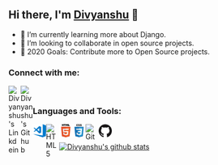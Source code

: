 ## Hi there, I'm [Divyanshu](https://www.linkedin.com/in/divyanshu-bargali-974401175/) 👋

- 🌱 I’m currently learning more about Django.
- 👯 I’m looking to collaborate in open source projects.
- 🥅 2020 Goals: Contribute more to Open Source projects.


### Connect with me:

<a href="https://www.linkedin.com/in/divyanshu-bargali-974401175/">
  <img align="left" alt="Divyanshu's Linkdein" width="24px" src="https://cdn.jsdelivr.net/npm/simple-icons@v3/icons/linkedin.svg" />
</a> 
<a href="https://github.com/div-bargali">
  <img align="left" alt="Divyanshu's Github" width="24px" src="https://cdn.jsdelivr.net/npm/simple-icons@v3/icons/github.svg" />
</a>

<br />

### Languages and Tools:

<img align="left" alt="Visual Studio Code" width="26px" src="https://raw.githubusercontent.com/github/explore/80688e429a7d4ef2fca1e82350fe8e3517d3494d/topics/visual-studio-code/visual-studio-code.png" />
<img align="left" alt="" width="26px" src="https://cdn.jsdelivr.net/npm/simple-icons@v3/icons/tensorflow.svg" />
<img align="left" alt="HTML5" width="26px" src="https://cdn.jsdelivr.net/npm/simple-icons@v3/icons/keras.svg" />
<img align="left" alt="" width="26px" src="https://cdn.jsdelivr.net/npm/simple-icons@v3/icons/django.svg" />
<img align="left" alt="HTML5" width="26px" src="https://raw.githubusercontent.com/github/explore/80688e429a7d4ef2fca1e82350fe8e3517d3494d/topics/html/html.png" />
<img align="left" alt="CSS3" width="26px" src="https://raw.githubusercontent.com/github/explore/80688e429a7d4ef2fca1e82350fe8e3517d3494d/topics/css/css.png" />
<img align="left" alt="Git" width="26px" src="https://cdn.jsdelivr.net/npm/simple-icons@v3/icons/git.svg" />
<img align="left" alt="GitHub" width="26px" src="https://raw.githubusercontent.com/github/explore/78df643247d429f6cc873026c0622819ad797942/topics/github/github.png" />


<br />
<br />

<a href="https://github.com/div-bargali">
 <img align="center" src="https://github-readme-stats.vercel.app/api?username=div-bargali&show_icons=true&theme=light&line_height=27" alt="Divyanshu's github stats"/>
</a>
